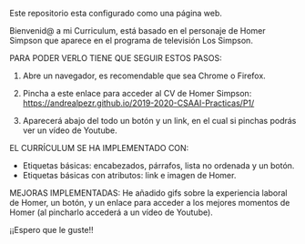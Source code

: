 Este repositorio esta configurado como una página web.

Bienvenid@ a mi Curriculum, está basado en el personaje de Homer Simpson que aparece en el programa de televisión Los Simpson.

PARA PODER VERLO TIENE QUE SEGUIR ESTOS PASOS:
1. Abre un navegador, es recomendable que sea Chrome o Firefox.

2. Pincha a este enlace para acceder al CV de Homer Simpson: https://andrealpezr.github.io/2019-2020-CSAAI-Practicas/P1/

3. Aparecerá abajo del todo un botón y un link, en el cual si pinchas podrás ver un vídeo de Youtube.


EL CURRÍCULUM SE HA IMPLEMENTADO CON:
- Etiquetas básicas: encabezados, párrafos, lista no ordenada y un botón.
- Etiquetas básicas con atributos: link e imagen de Homer.


MEJORAS IMPLEMENTADAS:
He añadido gifs sobre la experiencia laboral de Homer, un botón, y un enlace para acceder a los mejores momentos de Homer (al pincharlo accederá a un vídeo de Youtube).

¡¡Espero que le guste!!
